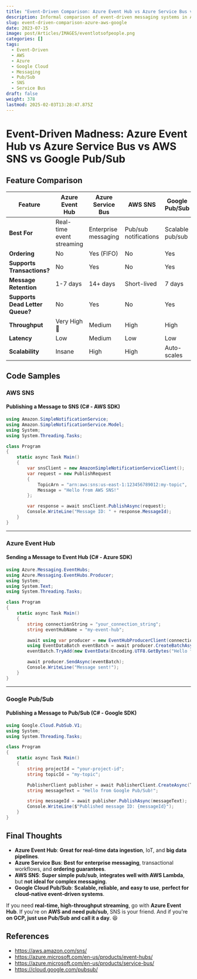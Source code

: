 ```yaml
---
title: "Event-Driven Comparison: Azure Event Hub vs Azure Service Bus vs AWS SNS vs Google Pub/Sub"
description: Informal comparison of event-driven messaging systems in AWS, Azure, and Google Cloud, including code samples in Python and C#.
slug: event-driven-comparison-azure-aws-google
date: 2023-07-15
image: post/Articles/IMAGES/eventlotsofpeople.png
categories: []
tags:
  - Event-Driven
  - AWS
  - Azure
  - Google Cloud
  - Messaging
  - Pub/Sub
  - SNS
  - Service Bus
draft: false
weight: 378
lastmod: 2025-02-03T13:28:47.875Z
---
```

# Event-Driven Madness: Azure Event Hub vs Azure Service Bus vs AWS SNS vs Google Pub/Sub

<!-- 
## Introduction

Welcome to **Event-Driven Madness**, where the **top cloud messaging services** battle for supremacy in **event-driven architectures**! ⚡🚀

If your app needs **real-time data streaming, pub/sub, or microservices coordination**, you've probably looked at **Azure Event Hub, Azure Service Bus, AWS SNS, and Google Pub/Sub**. But **which one should you use**?

Let's break it all down in a **fun, informal, and slightly sarcastic** way! 🎉
-->

## Feature Comparison

| Feature                         | Azure Event Hub           | Azure Service Bus    | AWS SNS               | Google Pub/Sub   |
| ------------------------------- | ------------------------- | -------------------- | --------------------- | ---------------- |
| **Best For**                    | Real-time event streaming | Enterprise messaging | Pub/sub notifications | Scalable pub/sub |
| **Ordering**                    | No                        | Yes (FIFO)           | No                    | Yes              |
| **Supports Transactions?**      | No                        | Yes                  | No                    | Yes              |
| **Message Retention**           | 1-7 days                  | 14+ days             | Short-lived           | 7 days           |
| **Supports Dead Letter Queue?** | No                        | Yes                  | No                    | Yes              |
| **Throughput**                  | Very High 🚀              | Medium               | High                  | High             |
| **Latency**                     | Low                       | Medium               | Low                   | Low              |
| **Scalability**                 | Insane                    | High                 | High                  | Auto-scales      |

## Code Samples

### AWS SNS

#### **Publishing a Message to SNS (C# - AWS SDK)**

```csharp
using Amazon.SimpleNotificationService;
using Amazon.SimpleNotificationService.Model;
using System;
using System.Threading.Tasks;

class Program
{
    static async Task Main()
    {
        var snsClient = new AmazonSimpleNotificationServiceClient();
        var request = new PublishRequest
        {
            TopicArn = "arn:aws:sns:us-east-1:123456789012:my-topic",
            Message = "Hello from AWS SNS!"
        };

        var response = await snsClient.PublishAsync(request);
        Console.WriteLine("Message ID: " + response.MessageId);
    }
}
```

***

### Azure Event Hub

#### **Sending a Message to Event Hub (C# - Azure SDK)**

```csharp
using Azure.Messaging.EventHubs;
using Azure.Messaging.EventHubs.Producer;
using System;
using System.Text;
using System.Threading.Tasks;

class Program
{
    static async Task Main()
    {
        string connectionString = "your_connection_string";
        string eventHubName = "my-event-hub";

        await using var producer = new EventHubProducerClient(connectionString, eventHubName);
        using EventDataBatch eventBatch = await producer.CreateBatchAsync();
        eventBatch.TryAdd(new EventData(Encoding.UTF8.GetBytes("Hello from Azure Event Hub!")));

        await producer.SendAsync(eventBatch);
        Console.WriteLine("Message sent!");
    }
}
```

***

### Google Pub/Sub

#### **Publishing a Message to Pub/Sub (C# - Google SDK)**

```csharp
using Google.Cloud.PubSub.V1;
using System;
using System.Threading.Tasks;

class Program
{
    static async Task Main()
    {
        string projectId = "your-project-id";
        string topicId = "my-topic";

        PublisherClient publisher = await PublisherClient.CreateAsync(TopicName.FromProjectTopic(projectId, topicId));
        string messageText = "Hello from Google Pub/Sub!";

        string messageId = await publisher.PublishAsync(messageText);
        Console.WriteLine($"Published message ID: {messageId}");
    }
}
```

## Final Thoughts

* **Azure Event Hub**: **Great for real-time data ingestion**, IoT, and **big data pipelines**.
* **Azure Service Bus**: **Best for enterprise messaging**, transactional workflows, and **ordering guarantees**.
* **AWS SNS**: **Super simple pub/sub**, **integrates well with AWS Lambda**, but **not ideal for complex messaging**.
* **Google Cloud Pub/Sub**: **Scalable, reliable, and easy to use**, **perfect for cloud-native event-driven systems**.

If you need **real-time, high-throughput streaming**, go with **Azure Event Hub**. If you're on **AWS and need pub/sub**, SNS is your friend. And if you're **on GCP, just use Pub/Sub and call it a day**. 😆

## References

* https://aws.amazon.com/sns/
* https://azure.microsoft.com/en-us/products/event-hubs/
* https://azure.microsoft.com/en-us/products/service-bus/
* https://cloud.google.com/pubsub/
